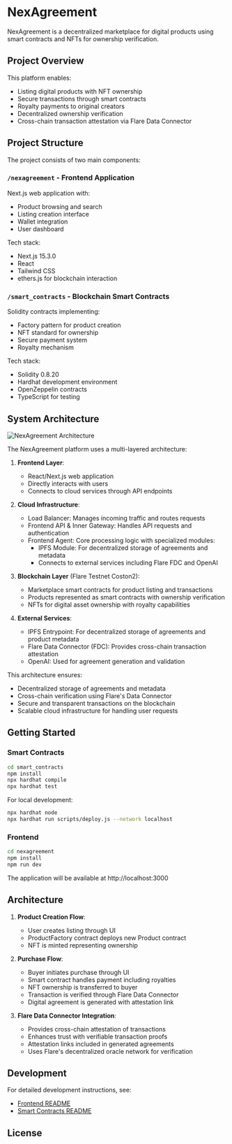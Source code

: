 # NexAgreement

NexAgreement is a decentralized marketplace for digital products using smart contracts and NFTs for ownership verification.

## Project Overview

This platform enables:
- Listing digital products with NFT ownership
- Secure transactions through smart contracts
- Royalty payments to original creators
- Decentralized ownership verification
- Cross-chain transaction attestation via Flare Data Connector

## Project Structure

The project consists of two main components:

### `/nexagreement` - Frontend Application

Next.js web application with:
- Product browsing and search
- Listing creation interface
- Wallet integration
- User dashboard

Tech stack:
- Next.js 15.3.0
- React
- Tailwind CSS
- ethers.js for blockchain interaction

### `/smart_contracts` - Blockchain Smart Contracts

Solidity contracts implementing:
- Factory pattern for product creation
- NFT standard for ownership
- Secure payment system
- Royalty mechanism

Tech stack:
- Solidity 0.8.20
- Hardhat development environment
- OpenZeppelin contracts
- TypeScript for testing

## System Architecture

![NexAgreement Architecture](./architecture.png)

The NexAgreement platform uses a multi-layered architecture:

1. **Frontend Layer**:
   - React/Next.js web application
   - Directly interacts with users
   - Connects to cloud services through API endpoints

2. **Cloud Infrastructure**:
   - Load Balancer: Manages incoming traffic and routes requests
   - Frontend API & Inner Gateway: Handles API requests and authentication
   - Frontend Agent: Core processing logic with specialized modules:
     - IPFS Module: For decentralized storage of agreements and metadata
     - Connects to external services including Flare FDC and OpenAI

3. **Blockchain Layer** (Flare Testnet Coston2):
   - Marketplace smart contracts for product listing and transactions
   - Products represented as smart contracts with ownership verification
   - NFTs for digital asset ownership with royalty capabilities

4. **External Services**:
   - IPFS Entrypoint: For decentralized storage of agreements and product metadata
   - Flare Data Connector (FDC): Provides cross-chain transaction attestation
   - OpenAI: Used for agreement generation and validation

This architecture ensures:
- Decentralized storage of agreements and metadata
- Cross-chain verification using Flare's Data Connector
- Secure and transparent transactions on the blockchain
- Scalable cloud infrastructure for handling user requests

## Getting Started

### Smart Contracts

```bash
cd smart_contracts
npm install
npx hardhat compile
npx hardhat test
```

For local development:
```bash
npx hardhat node
npx hardhat run scripts/deploy.js --network localhost
```

### Frontend

```bash
cd nexagreement
npm install
npm run dev
```

The application will be available at http://localhost:3000

## Architecture

1. **Product Creation Flow**:
   - User creates listing through UI
   - ProductFactory contract deploys new Product contract
   - NFT is minted representing ownership

2. **Purchase Flow**:
   - Buyer initiates purchase through UI
   - Smart contract handles payment including royalties
   - NFT ownership is transferred to buyer
   - Transaction is verified through Flare Data Connector
   - Digital agreement is generated with attestation link

3. **Flare Data Connector Integration**:
   - Provides cross-chain attestation of transactions
   - Enhances trust with verifiable transaction proofs
   - Attestation links included in generated agreements
   - Uses Flare's decentralized oracle network for verification

## Development

For detailed development instructions, see:
- [Frontend README](/nexagreement/README.md)
- [Smart Contracts README](/smart_contracts/README.md)

## License